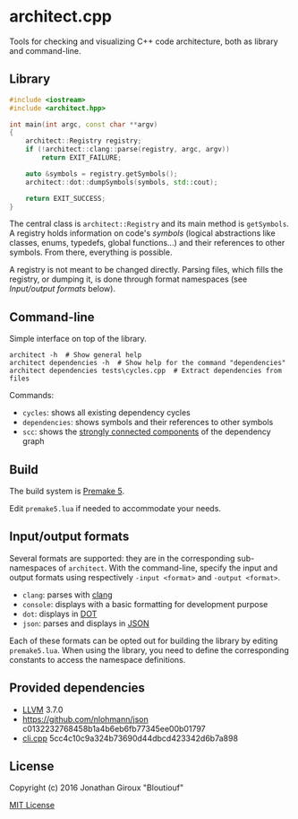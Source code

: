 # architect.cpp

Tools for checking and visualizing C++ code architecture, both as library and command-line.

## Library

```cpp
#include <iostream>
#include <architect.hpp>

int main(int argc, const char **argv)
{
	architect::Registry registry;
	if (!architect::clang::parse(registry, argc, argv))
		return EXIT_FAILURE;

    auto &symbols = registry.getSymbols();
    architect::dot::dumpSymbols(symbols, std::cout);

    return EXIT_SUCCESS;
}
```

The central class is `architect::Registry` and its main method is `getSymbols`. A registry holds information on code's *symbols* (logical abstractions like classes, enums, typedefs, global functions...) and their references to other symbols. From there, everything is possible.

A registry is not meant to be changed directly. Parsing files, which fills the registry, or dumping it, is done through format namespaces (see *Input/output formats* below).

## Command-line

Simple interface on top of the library.

```console
architect -h  # Show general help
architect dependencies -h  # Show help for the command "dependencies"
architect dependencies tests\cycles.cpp  # Extract dependencies from files
```

Commands:

* `cycles`: shows all existing dependency cycles
* `dependencies`: shows symbols and their references to other symbols
* `scc`: shows the [strongly connected components](https://en.wikipedia.org/wiki/Strongly_connected_component) of the dependency graph

## Build

The build system is [Premake 5](https://premake.github.io/).

Edit `premake5.lua` if needed to accommodate your needs.

## Input/output formats

Several formats are supported: they are in the corresponding sub-namespaces of `architect`. With the command-line, specify the input and output formats using respectively `-input <format>` and `-output <format>`.

* `clang`: parses with [clang](http://clang.llvm.org/)
* `console`: displays with a basic formatting for development purpose
* `dot`: displays in [DOT](http://www.graphviz.org/)
* `json`: parses and displays in [JSON](http://json.org/)

Each of these formats can be opted out for building the library by editing `premake5.lua`. When using the library, you need to define the corresponding constants to access the namespace definitions.

## Provided dependencies

* [LLVM](http://llvm.org/) 3.7.0
* https://github.com/nlohmann/json c0132232768458b1a4b6eb6fb77345ee00b01797
* [cli.cpp](https://github.com/Bloutiouf/cli.cpp) 5cc4c10c9a324b73690d44dbcd423342d6b7a898

## License

Copyright (c) 2016 Jonathan Giroux "Bloutiouf"

[MIT License](https://opensource.org/licenses/MIT)
